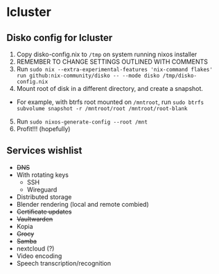 # lcluster

## Disko config for lcluster

1. Copy disko-config.nix to `/tmp` on system running nixos installer
2. REMEMBER TO CHANGE SETTINGS OUTLINED WITH COMMENTS
3. Run `sudo nix --extra-experimental-features 'nix-command flakes' run github:nix-community/disko -- --mode disko /tmp/disko-config.nix`
4. Mount root of disk in a different directory, and create a snapshot.
  - For example, with btrfs root mounted on `/mntroot`,  run `sudo btrfs subvolume snapshot -r /mntroot/root /mntroot/root-blank`
5. Run `sudo nixos-generate-config --root /mnt`
6. Profit!!! (hopefully)

## Services wishlist

- ~~DNS~~
- With rotating keys
  - SSH
  - Wireguard
- Distributed storage
- Blender rendering (local and remote combied)
- ~~Certificate updates~~
- ~~Vaultwarden~~
- Kopia
- ~~Grocy~~
- ~~Samba~~
- nextcloud (?)
- Video encoding
- Speech transcription/recognition